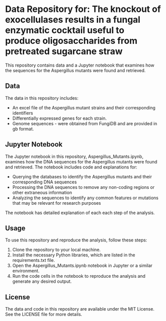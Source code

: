 # Data Repository for: The knockout of exocellulases results in a fungal enzymatic cocktail useful to produce oligosaccharides from pretreated sugarcane straw

This repository contains data and a Jupyter notebook that examines how the sequences for the Aspergillus mutants were found and retrieved.


## Data
The data in this repository includes:

- An excel file of the Aspergillus mutant strains and their corresponding identifiers
- Differentially expressed genes for each strain.
- Genome sequences - were obtained from FungiDB and are provided in gb format.

## Jupyter Notebook

The Jupyter notebook in this repository, Aspergillus_Mutants.ipynb, examines how the DNA sequences for the Aspergillus mutants were found and retrieved. The notebook includes code and explanations for:

- Querying the databases to identify the Aspergillus mutants and their corresponding DNA sequences
- Processing the DNA sequences to remove any non-coding regions or other extraneous information
- Analyzing the sequences to identify any common features or mutations that may be relevant for research purposes


The notebook has detailed explanation of each each step of the analysis.

## Usage
To use this repository and reproduce the analysis, follow these steps:

1. Clone the repository to your local machine.
2. Install the necessary Python libraries, which are listed in the requirements.txt file.
3. Open the Aspergillus_Mutants.ipynb notebook in Jupyter or a similar environment.
4. Run the code cells in the notebook to reproduce the analysis and generate any desired output.


## License
The data and code in this repository are available under the MIT License. See the LICENSE file for more details.